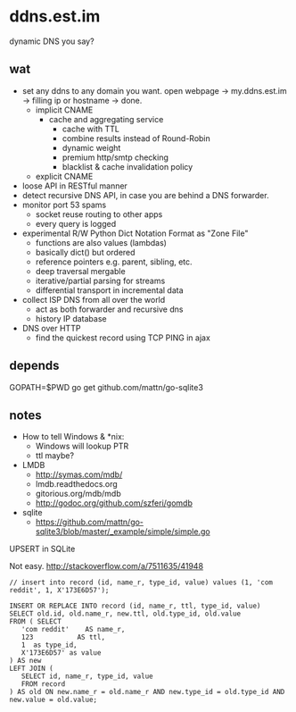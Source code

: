 ddns.est.im
===========

dynamic DNS you say?


wat
---

  - set any ddns to any domain you want. open webpage -> my.ddns.est.im -> filling ip or hostname -> done.
    - implicit CNAME
      - cache and aggregating service
        - cache with TTL
        - combine results instead of Round-Robin
        - dynamic weight
        - premium http/smtp checking
        - blacklist & cache invalidation policy
    - explicit CNAME
  - loose API in RESTful manner
  - detect recursive DNS API, in case you are behind a DNS forwarder.
  - monitor port 53 spams
    - socket reuse routing to other apps
    - every query is logged
  - experimental R/W Python Dict Notation Format as "Zone File"
    - functions are also values (lambdas)
    - basically dict() but ordered
    - reference pointers e.g. parent, sibling, etc.
    - deep traversal mergable
    - iterative/partial parsing for streams
    - differential transport in incremental data
  - collect ISP DNS from all over the world
    - act as both forwarder and recursive dns
    - history IP database
  - DNS over HTTP
    - find the quickest record using TCP PING in ajax


depends
-------

  GOPATH=$PWD go get github.com/mattn/go-sqlite3

notes
----

 - How to tell Windows & *nix:
   - Windows will lookup PTR
   - ttl maybe?
 - LMDB
   - http://symas.com/mdb/
   - lmdb.readthedocs.org 
   - gitorious.org/mdb/mdb
   - http://godoc.org/github.com/szferi/gomdb
 - sqlite
   - https://github.com/mattn/go-sqlite3/blob/master/_example/simple/simple.go



UPSERT in SQLite

Not easy. http://stackoverflow.com/a/7511635/41948

    // insert into record (id, name_r, type_id, value) values (1, 'com reddit', 1, X'173E6D57');

    INSERT OR REPLACE INTO record (id, name_r, ttl, type_id, value)
    SELECT old.id, old.name_r, new.ttl, old.type_id, old.value
    FROM ( SELECT
       'com reddit'    AS name_r, 
       123           AS ttl,
       1  as type_id,
       X'173E6D57' as value
    ) AS new
    LEFT JOIN (
       SELECT id, name_r, type_id, value
       FROM record
    ) AS old ON new.name_r = old.name_r AND new.type_id = old.type_id AND new.value = old.value;
